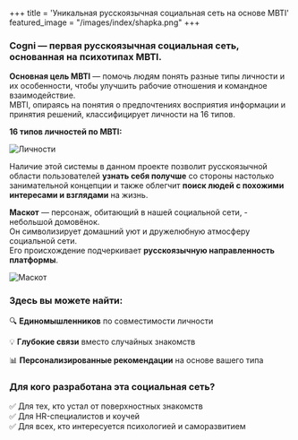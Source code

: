 +++
title = 'Уникальная русскоязычная социальная сеть на основе MBTI'
featured_image = "/images/index/shapka.png"
+++

### Cogni — первая русскоязычная социальная сеть, основанная на психотипах MBTI.  

**Основная цель MBTI** — помочь людям понять разные типы личности и их особенности, чтобы улучшить рабочие отношения и командное взаимодействие.  
MBTI, опираясь на понятия о предпочтениях восприятия информации и принятия решений, классифицирует личности на 16 типов.  

**16 типов личностей по MBTI:**

![Личности](/practice-2025/images/index/verx.jpg)  

Наличие этой системы в данном проекте позволит русскоязычной области пользователей **узнать себя получше** со стороны настолько занимательной концепции и также облегчит **поиск людей с похожими интересами и взглядами** на жизнь.

**Маскот** — персонаж, обитающий в нашей социальной сети, - небольшой домовёнок.  
Он символизирует домашний уют и дружелюбную атмосферу социальной сети.  
Его происхождение подчеркивает **русскоязычную направленность платформы**.  

![Маскот](/practice-2025/images/index/mascot.jpg)  

### Здесь вы можете найти:

🔍 **Единомышленников** по совместимости личности  

💡 **Глубокие связи** вместо случайных знакомств  

📊 **Персонализированные рекомендации** на основе вашего типа    

### Для кого разработана эта социальная сеть?
✅ Для тех, кто устал от поверхностных знакомств  
✅ Для HR-специалистов и коучей  
✅ Для всех, кто интересуется психологией и саморазвитием  

